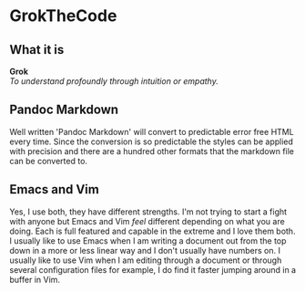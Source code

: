 # GrokTheCode

## What it is

**Grok**  
*To understand profoundly through intuition or empathy.*

## Pandoc Markdown

Well written 'Pandoc Markdown' will convert to predictable error free HTML every time. Since the conversion is so predictable the styles can be applied with precision and there are a hundred other formats that the markdown file can be converted to.

## Emacs and Vim

Yes, I use both, they have different strengths. I'm not trying to start a fight with anyone but Emacs and Vim *feel* different depending on what you are doing. Each is full featured and capable in the extreme and I love them both. I usually like to use Emacs when I am writing a document out from the top down in a more or less linear way and I don't usually have numbers on. I usually like to use Vim when I am editing through a document or through several configuration files for example, I do find it faster jumping around in a buffer in Vim.

